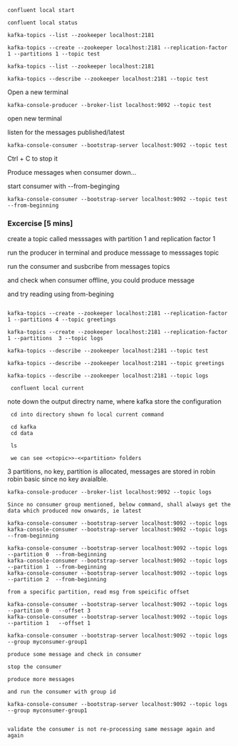 ```
confluent local start

confluent local status
```

```
kafka-topics --list --zookeeper localhost:2181

kafka-topics --create --zookeeper localhost:2181 --replication-factor 1 --partitions 1 --topic test

kafka-topics --list --zookeeper localhost:2181

kafka-topics --describe --zookeeper localhost:2181 --topic test

```


Open a new terminal

```
kafka-console-producer --broker-list localhost:9092 --topic test
```


open new terminal 

listen for the messages published/latest

```
kafka-console-consumer --bootstrap-server localhost:9092 --topic test
```

Ctrl + C to stop it

Produce messages when consumer down...

start consumer  with --from-beginging

```
kafka-console-consumer --bootstrap-server localhost:9092 --topic test --from-beginning
```

### Excercise [5 mins]

create a topic called messsages with partition 1 and replication factor 1

run the producer in terminal and produce messsage to messsages topic

run the consumer and susbcribe from messages topics

and check when consumer offline, you could produce message

and try reading using from-begining


```

kafka-topics --create --zookeeper localhost:2181 --replication-factor 1 --partitions 4 --topic greetings

kafka-topics --create --zookeeper localhost:2181 --replication-factor 1 --partitions  3 --topic logs
```

```
kafka-topics --describe --zookeeper localhost:2181 --topic test

kafka-topics --describe --zookeeper localhost:2181 --topic greetings

kafka-topics --describe --zookeeper localhost:2181 --topic logs

```


```
 confluent local current 

```

note down the output directry name, where kafka store the configuration

```
 cd into directory shown fo local current command
 
 cd kafka
 cd data
 
 ls 
 
 we can see <<topic>>-<<partition> folders 

```



3 partitions, no key, partition is allocated, messages are stored in robin robin basic since no key avaialble.

```
kafka-console-producer --broker-list localhost:9092 --topic logs

Since no consumer group mentioned, below command, shall always get the data which produced now onwards, ie latest

kafka-console-consumer --bootstrap-server localhost:9092 --topic logs
kafka-console-consumer --bootstrap-server localhost:9092 --topic logs --from-beginning

kafka-console-consumer --bootstrap-server localhost:9092 --topic logs --partition 0  --from-beginning
kafka-console-consumer --bootstrap-server localhost:9092 --topic logs --partition 1  --from-beginning
kafka-console-consumer --bootstrap-server localhost:9092 --topic logs --partition 2  --from-beginning

from a specific partition, read msg from speicific offset

kafka-console-consumer --bootstrap-server localhost:9092 --topic logs --partition 0   --offset 3
kafka-console-consumer --bootstrap-server localhost:9092 --topic logs --partition 1   --offset 1
```


```
kafka-console-consumer --bootstrap-server localhost:9092 --topic logs  --group myconsumer-group1

produce some message and check in consumer

stop the consumer

produce more messages

and run the consumer with group id

kafka-console-consumer --bootstrap-server localhost:9092 --topic logs  --group myconsumer-group1


validate the consumer is not re-processing same message again and again

```



